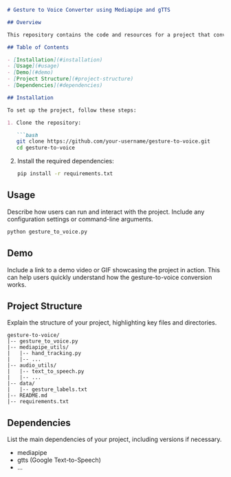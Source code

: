 
```markdown
# Gesture to Voice Converter using Mediapipe and gTTS

## Overview

This repository contains the code and resources for a project that converts hand gestures to voice using Mediapipe for hand tracking and Google Text-to-Speech (gTTS) for generating spoken words. The goal of this project is to enable users to interact with devices using hand gestures, with the system converting the gestures into audible messages.

## Table of Contents

- [Installation](#installation)
- [Usage](#usage)
- [Demo](#demo)
- [Project Structure](#project-structure)
- [Dependencies](#dependencies)

## Installation

To set up the project, follow these steps:

1. Clone the repository:

   ```bash
   git clone https://github.com/your-username/gesture-to-voice.git
   cd gesture-to-voice
   ```

2. Install the required dependencies:

   ```bash
   pip install -r requirements.txt
   ```

## Usage

Describe how users can run and interact with the project. Include any configuration settings or command-line arguments.

```bash
python gesture_to_voice.py
```

## Demo

Include a link to a demo video or GIF showcasing the project in action. This can help users quickly understand how the gesture-to-voice conversion works.

## Project Structure

Explain the structure of your project, highlighting key files and directories.

```plaintext
gesture-to-voice/
|-- gesture_to_voice.py
|-- mediapipe_utils/
|   |-- hand_tracking.py
|   |-- ...
|-- audio_utils/
|   |-- text_to_speech.py
|   |-- ...
|-- data/
|   |-- gesture_labels.txt
|-- README.md
|-- requirements.txt
```

## Dependencies

List the main dependencies of your project, including versions if necessary.

- mediapipe
- gtts (Google Text-to-Speech)
- ...

